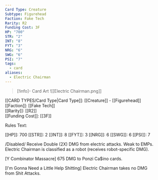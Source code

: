 ```yaml
---
Card Type: Creature
Subtype: Figurehead
Faction: Fake Tech
Rarity: R2
Funding Cost: 3F
HP: "700"
STR: "2"
INT: "8"
FYT: "3"
NRG: "6"
SWG: "6"
PSI: "7"
tags:
  - card
aliases:
  - Electric Chairman
---
```

> [!info]- Card Art
> ![[Electric Chairman.png]]

[[CARD TYPES/Card Type|Card Type]]: [[Creature]] - [[Figurehead]]  
[[Faction]]: [[Fake Tech]]  
[[Rarity]]: [[R2]]  
[[Funding Cost]]: [[3F]]  

Rules Text:  

[[HP]]: 700 [[STR]]: 2 [[INT]]: 8 [[FYT]]: 3 [[NRG]]: 6 [[SWG]]: 6 [[PSI]]: 7  

/Disabled/ Receive Double (2X) DMG from electric attacks. Weak to EMPs. Electric Chairman is classified as a robot (receives robot-specific DMG).  

[Y Combinator Massacre] 675 DMG to Ponzi Ca$ino cards.  

[I'm Gonna Need a Little Help Shitting] Electric Chairman takes no DMG from Shit Attacks.   